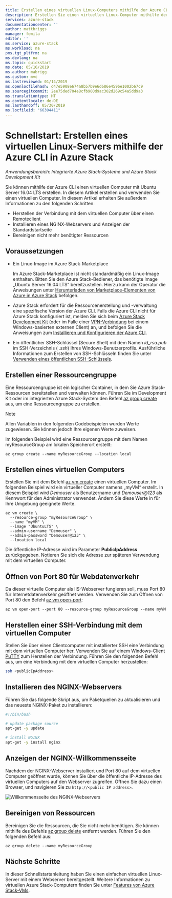 ```yaml
---
title: Erstellen eines virtuellen Linux-Computers mithilfe der Azure CLI in Azure Stack | Microsoft-Dokumentation
description: Erstellen Sie einen virtuellen Linux-Computer mithilfe der Azure CLI in Azure Stack.
services: azure-stack
documentationcenter: ''
author: mattbriggs
manager: femila
editor: ''
ms.service: azure-stack
ms.workload: na
pms.tgt_pltfrm: na
ms.devlang: na
ms.topic: quickstart
ms.date: 05/16/2019
ms.author: mabrigg
ms.custom: mvc
ms.lastreviewed: 01/14/2019
ms.openlocfilehash: d47e5908e674a8b57b9e6d686e4596e1002b67c9
ms.sourcegitcommit: 2ee75ded704e8cfb900d9ac302d269c54a5dd9a3
ms.translationtype: HT
ms.contentlocale: de-DE
ms.lasthandoff: 05/30/2019
ms.locfileid: "66394411"
---
```

# <a name="quickstart-create-a-linux-server-vm-by-using-the-azure-cli-in-azure-stack"></a>Schnellstart: Erstellen eines virtuellen Linux-Servers mithilfe der Azure CLI in Azure Stack

*Anwendungsbereich: Integrierte Azure Stack-Systeme und Azure Stack Development Kit*

Sie können mithilfe der Azure CLI einen virtuellen Computer mit Ubuntu Server 16.04 LTS erstellen. In diesem Artikel erstellen und verwenden Sie einen virtuellen Computer. In diesem Artikel erhalten Sie außerdem Informationen zu den folgenden Schritten:

* Herstellen der Verbindung mit dem virtuellen Computer über einen Remoteclient
* Installieren eines NGINX-Webservers und Anzeigen der Standardstartseite
* Bereinigen nicht mehr benötigter Ressourcen

## <a name="prerequisites"></a>Voraussetzungen

* Ein Linux-Image im Azure Stack-Marketplace

   Im Azure Stack-Marketplace ist nicht standardmäßig ein Linux-Image enthalten. Bitten Sie den Azure Stack-Bediener, das benötigte Image „Ubuntu Server 16.04 LTS“ bereitzustellen. Hierzu kann der Operator die Anweisungen unter [Herunterladen von Marketplace-Elementen von Azure in Azure Stack](../operator/azure-stack-download-azure-marketplace-item.md) befolgen.

* Azure Stack erfordert für die Ressourcenerstellung und -verwaltung eine spezifische Version der Azure CLI. Falls die Azure CLI nicht für Azure Stack konfiguriert ist, melden Sie sich beim [Azure Stack Development Kit](../asdk/asdk-connect.md#connect-to-azure-stack-using-rdp) (oder im Falle einer [VPN-Verbindung](../asdk/asdk-connect.md#connect-to-azure-stack-using-vpn) bei einem Windows-basierten externen Client) an, und befolgen Sie die Anweisungen zum [Installieren und Konfigurieren der Azure CLI](azure-stack-version-profiles-azurecli2.md).

* Ein öffentlicher SSH-Schlüssel (Secure Shell) mit dem Namen *id_rsa.pub* im SSH-Verzeichnis ( *.ssh*) Ihres Windows-Benutzerprofils. Ausführliche Informationen zum Erstellen von SSH-Schlüsseln finden Sie unter [Verwenden eines öffentlichen SSH-Schlüssels](azure-stack-dev-start-howto-ssh-public-key.md).

## <a name="create-a-resource-group"></a>Erstellen einer Ressourcengruppe

Eine Ressourcengruppe ist ein logischer Container, in dem Sie Azure Stack-Ressourcen bereitstellen und verwalten können. Führen Sie im Development Kit oder im integrierten Azure Stack-System den Befehl [az group create](/cli/azure/group#az-group-create) aus, um eine Ressourcengruppe zu erstellen.

> [!NOTE]
> Allen Variablen in den folgenden Codebeispielen wurden Werte zugewiesen. Sie können jedoch Ihre eigenen Werte zuweisen.

Im folgenden Beispiel wird eine Ressourcengruppe mit dem Namen myResourceGroup am lokalen Speicherort erstellt: 

```cli
az group create --name myResourceGroup --location local
```

## <a name="create-a-virtual-machine"></a>Erstellen eines virtuellen Computers

Erstellen Sie mit dem Befehl [az vm create](/cli/azure/vm#az-vm-create) einen virtuellen Computer. Im folgenden Beispiel wird ein virtueller Computer namens „myVM“ erstellt. In diesem Beispiel wird *Demouser* als Benutzername und *Demouser@123* als Kennwort für den Administrator verwendet. Ändern Sie diese Werte in für Ihre Umgebung geeignete Werte.

```cli
az vm create \
  --resource-group "myResourceGroup" \
  --name "myVM" \
  --image "UbuntuLTS" \
  --admin-username "Demouser" \
  --admin-password "Demouser@123" \
  --location local
```

Die öffentliche IP-Adresse wird im Parameter **PublicIpAddress** zurückgegeben. Notieren Sie sich die Adresse zur späteren Verwendung mit dem virtuellen Computer.

## <a name="open-port-80-for-web-traffic"></a>Öffnen von Port 80 für Webdatenverkehr

Da dieser virtuelle Computer als IIS-Webserver fungieren soll, muss Port 80 für Internetdatenverkehr geöffnet werden. Verwenden Sie zum Öffnen von Port 80 den Befehl [az vm open-port](/cli/azure/vm): 

```cli
az vm open-port --port 80 --resource-group myResourceGroup --name myVM
```

## <a name="use-ssh-to-connect-to-the-virtual-machine"></a>Herstellen einer SSH-Verbindung mit dem virtuellen Computer

Stellen Sie über einen Clientcomputer mit installierter SSH eine Verbindung mit dem virtuellen Computer her. Verwenden Sie auf einem Windows-Client [PuTTY](https://www.putty.org/) zum Herstellen der Verbindung. Führen Sie den folgenden Befehl aus, um eine Verbindung mit dem virtuellen Computer herzustellen:

```bash
ssh <publicIpAddress>
```

## <a name="install-the-nginx-web-server"></a>Installieren des NGINX-Webservers

Führen Sie das folgende Skript aus, um Paketquellen zu aktualisieren und das neueste NGINX-Paket zu installieren:

```bash
#!/bin/bash

# update package source
apt-get -y update

# install NGINX
apt-get -y install nginx
```

## <a name="view-the-nginx-welcome-page"></a>Anzeigen der NGINX-Willkommensseite

Nachdem der NGINX-Webserver installiert und Port 80 auf dem virtuellen Computer geöffnet wurde, können Sie über die öffentliche IP-Adresse des virtuellen Computers auf den Webserver zugreifen. Öffnen Sie dazu einen Browser, und navigieren Sie zu ```http://<public IP address>```.

![Willkommensseite des NGINX-Webservers](./media/azure-stack-quick-create-vm-linux-cli/nginx.png)

## <a name="clean-up-resources"></a>Bereinigen von Ressourcen

Bereinigen Sie die Ressourcen, die Sie nicht mehr benötigen. Sie können mithilfe des Befehls [az group delete](/cli/azure/group#az-group-delete) entfernt werden. Führen Sie den folgenden Befehl aus:

```cli
az group delete --name myResourceGroup
```

## <a name="next-steps"></a>Nächste Schritte

In dieser Schnellstartanleitung haben Sie einen einfachen virtuellen Linux-Server mit einem Webserver bereitgestellt. Weitere Informationen zu virtuellen Azure Stack-Computern finden Sie unter [Features von Azure Stack-VMs](azure-stack-vm-considerations.md).
